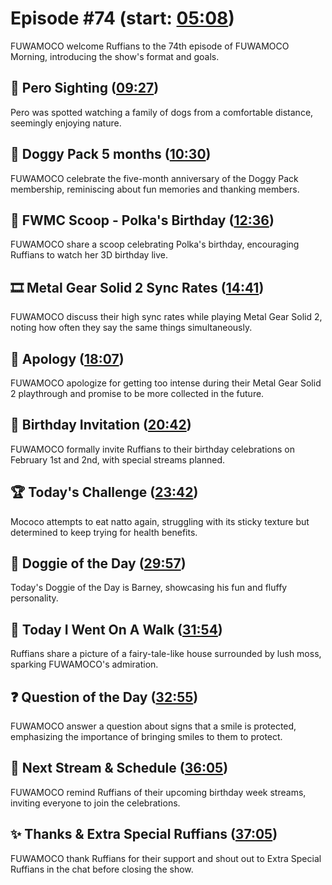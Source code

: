 # Episode #74 (start: [05:08](https://youtu.be/rShDkBgyol4?t=05m08s))

FUWAMOCO welcome Ruffians to the 74th episode of FUWAMOCO Morning, introducing the show's format and goals.

## 👀 Pero Sighting ([09:27](https://youtu.be/rShDkBgyol4?t=09m27s))

Pero was spotted watching a family of dogs from a comfortable distance, seemingly enjoying nature.

## 🐶 Doggy Pack 5 months ([10:30](https://youtu.be/rShDkBgyol4?t=10m30s))

FUWAMOCO celebrate the five-month anniversary of the Doggy Pack membership, reminiscing about fun memories and thanking members.

## 🔎 FWMC Scoop - Polka's Birthday ([12:36](https://youtu.be/rShDkBgyol4?t=12m36s))

FUWAMOCO share a scoop celebrating Polka's birthday, encouraging Ruffians to watch her 3D birthday live.

## 🎞️ Metal Gear Solid 2 Sync Rates ([14:41](https://youtu.be/rShDkBgyol4?t=14m41s))

FUWAMOCO discuss their high sync rates while playing Metal Gear Solid 2, noting how often they say the same things simultaneously.

## 🙇 Apology ([18:07](https://youtu.be/rShDkBgyol4?t=18m07s))

FUWAMOCO apologize for getting too intense during their Metal Gear Solid 2 playthrough and promise to be more collected in the future.

## 🎂 Birthday Invitation ([20:42](https://youtu.be/rShDkBgyol4?t=20m42s))

FUWAMOCO formally invite Ruffians to their birthday celebrations on February 1st and 2nd, with special streams planned.

## 🏆 Today's Challenge ([23:42](https://youtu.be/rShDkBgyol4?t=23m42s))

Mococo attempts to eat natto again, struggling with its sticky texture but determined to keep trying for health benefits.

## 🐶 Doggie of the Day ([29:57](https://youtu.be/rShDkBgyol4?t=29m57s))

Today's Doggie of the Day is Barney, showcasing his fun and fluffy personality.

## 🚶 Today I Went On A Walk ([31:54](https://youtu.be/rShDkBgyol4?t=31m54s))

Ruffians share a picture of a fairy-tale-like house surrounded by lush moss, sparking FUWAMOCO's admiration.

## ❓ Question of the Day ([32:55](https://youtu.be/rShDkBgyol4?t=32m55s))

FUWAMOCO answer a question about signs that a smile is protected, emphasizing the importance of bringing smiles to them to protect.

## 📅 Next Stream & Schedule ([36:05](https://youtu.be/rShDkBgyol4?t=36m05s))

FUWAMOCO remind Ruffians of their upcoming birthday week streams, inviting everyone to join the celebrations.

## ✨ Thanks & Extra Special Ruffians ([37:05](https://youtu.be/rShDkBgyol4?t=37m05s))

FUWAMOCO thank Ruffians for their support and shout out to Extra Special Ruffians in the chat before closing the show.
